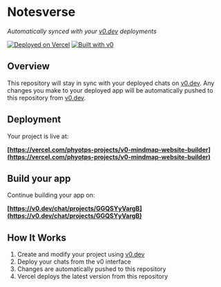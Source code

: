 # Notesverse

*Automatically synced with your [v0.dev](https://v0.dev) deployments*

[![Deployed on Vercel](https://img.shields.io/badge/Deployed%20on-Vercel-black?style=for-the-badge&logo=vercel)](https://vercel.com/phyotps-projects/v0-mindmap-website-builder)
[![Built with v0](https://img.shields.io/badge/Built%20with-v0.dev-black?style=for-the-badge)](https://v0.dev/chat/projects/GGQSYyVargB)

## Overview

This repository will stay in sync with your deployed chats on [v0.dev](https://v0.dev).
Any changes you make to your deployed app will be automatically pushed to this repository from [v0.dev](https://v0.dev).

## Deployment

Your project is live at:

**[https://vercel.com/phyotps-projects/v0-mindmap-website-builder](https://vercel.com/phyotps-projects/v0-mindmap-website-builder)**

## Build your app

Continue building your app on:

**[https://v0.dev/chat/projects/GGQSYyVargB](https://v0.dev/chat/projects/GGQSYyVargB)**

## How It Works

1. Create and modify your project using [v0.dev](https://v0.dev)
2. Deploy your chats from the v0 interface
3. Changes are automatically pushed to this repository
4. Vercel deploys the latest version from this repository